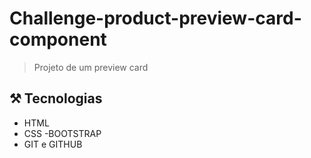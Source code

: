# Challenge-product-preview-card-component

> Projeto de um preview card

## ⚒️ Tecnologias

- HTML
- CSS
-BOOTSTRAP
- GIT e GITHUB
